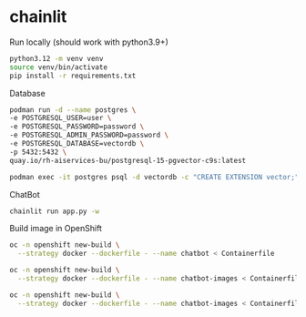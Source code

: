 # chainlit

Run locally (should work with python3.9+)

```bash
python3.12 -m venv venv
source venv/bin/activate
pip install -r requirements.txt
```

Database

```bash
podman run -d --name postgres \
-e POSTGRESQL_USER=user \
-e POSTGRESQL_PASSWORD=password \
-e POSTGRESQL_ADMIN_PASSWORD=password \
-e POSTGRESQL_DATABASE=vectordb \
-p 5432:5432 \
quay.io/rh-aiservices-bu/postgresql-15-pgvector-c9s:latest

podman exec -it postgres psql -d vectordb -c "CREATE EXTENSION vector;"
```

ChatBot

```bash
chainlit run app.py -w
```

Build image in OpenShift

```bash
oc -n openshift new-build \
  --strategy docker --dockerfile - --name chatbot < Containerfile

oc -n openshift new-build \
  --strategy docker --dockerfile - --name chatbot-images < Containerfile.images

oc -n openshift new-build \
  --strategy docker --dockerfile - --name chatbot-images < Containerfile.quarkus
```

